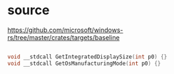 # source

<https://github.com/microsoft/windows-rs/tree/master/crates/targets/baseline>

```c

void __stdcall GetIntegratedDisplaySize(int p0) {}
void __stdcall GetOsManufacturingMode(int p0) {}

```
